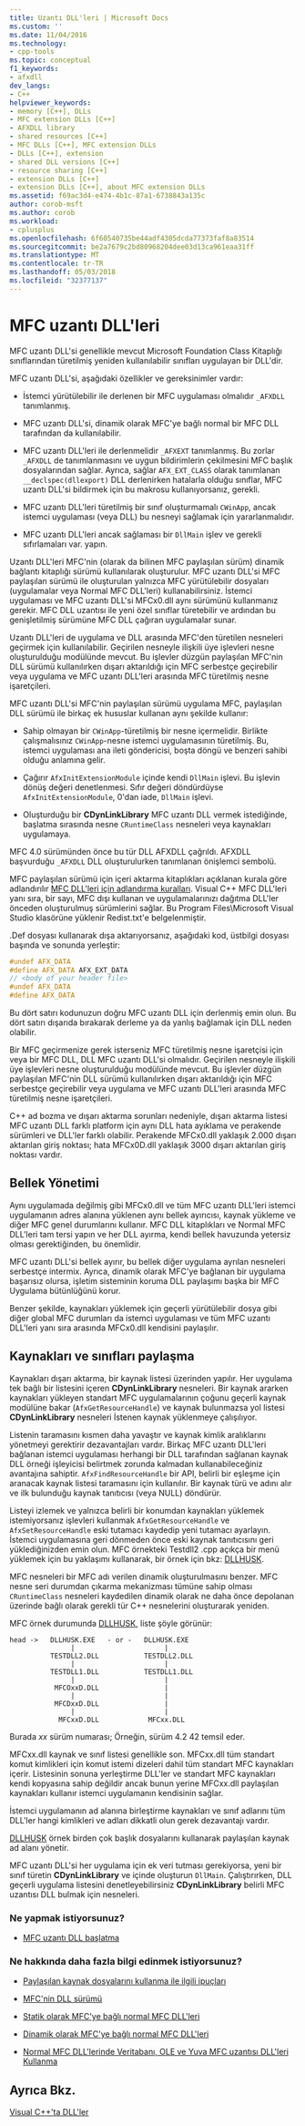 ```yaml
---
title: Uzantı DLL'leri | Microsoft Docs
ms.custom: ''
ms.date: 11/04/2016
ms.technology:
- cpp-tools
ms.topic: conceptual
f1_keywords:
- afxdll
dev_langs:
- C++
helpviewer_keywords:
- memory [C++], DLLs
- MFC extension DLLs [C++]
- AFXDLL library
- shared resources [C++]
- MFC DLLs [C++], MFC extension DLLs
- DLLs [C++], extension
- shared DLL versions [C++]
- resource sharing [C++]
- extension DLLs [C++]
- extension DLLs [C++], about MFC extension DLLs
ms.assetid: f69ac3d4-e474-4b1c-87a1-6738843a135c
author: corob-msft
ms.author: corob
ms.workload:
- cplusplus
ms.openlocfilehash: 6f60540735be44adf4305dcda77373faf8a83514
ms.sourcegitcommit: be2a7679c2bd80968204dee03d13ca961eaa31ff
ms.translationtype: MT
ms.contentlocale: tr-TR
ms.lasthandoff: 05/03/2018
ms.locfileid: "32377137"
---
```

# <a name="mfc-extension-dlls"></a>MFC uzantı DLL'leri
MFC uzantı DLL'si genellikle mevcut Microsoft Foundation Class Kitaplığı sınıflarından türetilmiş yeniden kullanılabilir sınıfları uygulayan bir DLL'dir.  
  
 MFC uzantı DLL'si, aşağıdaki özellikler ve gereksinimler vardır:  
  
-   İstemci yürütülebilir ile derlenen bir MFC uygulaması olmalıdır `_AFXDLL` tanımlanmış.  
  
-   MFC uzantı DLL'si, dinamik olarak MFC'ye bağlı normal bir MFC DLL tarafından da kullanılabilir.  
  
-   MFC uzantı DLL'leri ile derlenmelidir `_AFXEXT` tanımlanmış. Bu zorlar `_AFXDLL` de tanımlanmasını ve uygun bildirimlerin çekilmesini MFC başlık dosyalarından sağlar. Ayrıca, sağlar `AFX_EXT_CLASS` olarak tanımlanan `__declspec(dllexport)` DLL derlenirken hatalarla olduğu sınıflar, MFC uzantı DLL'si bildirmek için bu makrosu kullanıyorsanız, gerekli.  
  
-   MFC uzantı DLL'leri türetilmiş bir sınıf oluşturmamalı `CWinApp`, ancak istemci uygulaması (veya DLL) bu nesneyi sağlamak için yararlanmalıdır.  
  
-   MFC uzantı DLL'leri ancak sağlaması bir `DllMain` işlev ve gerekli sıfırlamaları var. yapın.  
  
 Uzantı DLL'leri MFC'nin (olarak da bilinen MFC paylaşılan sürüm) dinamik bağlantı kitaplığı sürümü kullanılarak oluşturulur. MFC uzantı DLL'si MFC paylaşılan sürümü ile oluşturulan yalnızca MFC yürütülebilir dosyaları (uygulamalar veya Normal MFC DLL'leri) kullanabilirsiniz. İstemci uygulaması ve MFC uzantı DLL'si MFCx0.dll aynı sürümünü kullanmanız gerekir. MFC DLL uzantısı ile yeni özel sınıflar türetebilir ve ardından bu genişletilmiş sürümüne MFC DLL çağıran uygulamalar sunar.  
  
 Uzantı DLL'leri de uygulama ve DLL arasında MFC'den türetilen nesneleri geçirmek için kullanılabilir. Geçirilen nesneyle ilişkili üye işlevleri nesne oluşturulduğu modülünde mevcut. Bu işlevler düzgün paylaşılan MFC'nin DLL sürümü kullanılırken dışarı aktarıldığı için MFC serbestçe geçirebilir veya uygulama ve MFC uzantı DLL'leri arasında MFC türetilmiş nesne işaretçileri.  
  
 MFC uzantı DLL'si MFC'nin paylaşılan sürümü uygulama MFC, paylaşılan DLL sürümü ile birkaç ek hususlar kullanan aynı şekilde kullanır:  
  
-   Sahip olmayan bir `CWinApp`-türetilmiş bir nesne içermelidir. Birlikte çalışmalısınız `CWinApp`-nesne istemci uygulamasının türetilmiş. Bu, istemci uygulaması ana ileti göndericisi, boşta döngü ve benzeri sahibi olduğu anlamına gelir.  
  
-   Çağırır `AfxInitExtensionModule` içinde kendi `DllMain` işlevi. Bu işlevin dönüş değeri denetlenmesi. Sıfır değeri döndürdüyse `AfxInitExtensionModule`, 0'dan iade, `DllMain` işlevi.  
  
-   Oluşturduğu bir **CDynLinkLibrary** MFC uzantı DLL vermek istediğinde, başlatma sırasında nesne `CRuntimeClass` nesneleri veya kaynakları uygulamaya.  
  
 MFC 4.0 sürümünden önce bu tür DLL AFXDLL çağrıldı. AFXDLL başvurduğu `_AFXDLL` DLL oluşturulurken tanımlanan önişlemci sembolü.  
  
 MFC paylaşılan sürümü için içeri aktarma kitaplıkları açıklanan kurala göre adlandırılır [MFC DLL'leri için adlandırma kuralları](../mfc/mfc-library-versions.md#mfc-static-library-naming-conventions). Visual C++ MFC DLL'leri yanı sıra, bir sayı, MFC dışı kullanan ve uygulamalarınızı dağıtma DLL'ler önceden oluşturulmuş sürümlerini sağlar. Bu Program Files\Microsoft Visual Studio klasörüne yüklenir Redist.txt'e belgelenmiştir.  
  
 .Def dosyası kullanarak dışa aktarıyorsanız, aşağıdaki kod, üstbilgi dosyası başında ve sonunda yerleştir:  
  
```cpp  
#undef AFX_DATA  
#define AFX_DATA AFX_EXT_DATA  
// <body of your header file>  
#undef AFX_DATA  
#define AFX_DATA  
```  
  
 Bu dört satırı kodunuzun doğru MFC uzantı DLL için derlenmiş emin olun. Bu dört satırı dışarıda bırakarak derleme ya da yanlış bağlamak için DLL neden olabilir.  
  
 Bir MFC geçirmenize gerek isterseniz MFC türetilmiş nesne işaretçisi için veya bir MFC DLL, DLL MFC uzantı DLL'si olmalıdır. Geçirilen nesneyle ilişkili üye işlevleri nesne oluşturulduğu modülünde mevcut. Bu işlevler düzgün paylaşılan MFC'nin DLL sürümü kullanılırken dışarı aktarıldığı için MFC serbestçe geçirebilir veya uygulama ve MFC uzantı DLL'leri arasında MFC türetilmiş nesne işaretçileri.  
  
 C++ ad bozma ve dışarı aktarma sorunları nedeniyle, dışarı aktarma listesi MFC uzantı DLL farklı platform için aynı DLL hata ayıklama ve perakende sürümleri ve DLL'ler farklı olabilir. Perakende MFCx0.dll yaklaşık 2.000 dışarı aktarılan giriş noktası; hata MFCx0D.dll yaklaşık 3000 dışarı aktarılan giriş noktası vardır.  
  
## <a name="memory-management"></a>Bellek Yönetimi  
 Aynı uygulamada değilmiş gibi MFCx0.dll ve tüm MFC uzantı DLL'leri istemci uygulamanın adres alanına yüklenen aynı bellek ayırıcısı, kaynak yükleme ve diğer MFC genel durumlarını kullanır. MFC DLL kitaplıkları ve Normal MFC DLL'leri tam tersi yapın ve her DLL ayırma, kendi bellek havuzunda yetersiz olması gerektiğinden, bu önemlidir.  
  
 MFC uzantı DLL'si bellek ayırır, bu bellek diğer uygulama ayrılan nesneleri serbestçe intermix. Ayrıca, dinamik olarak MFC'ye bağlanan bir uygulama başarısız olursa, işletim sisteminin koruma DLL paylaşımı başka bir MFC Uygulama bütünlüğünü korur.  
  
 Benzer şekilde, kaynakları yüklemek için geçerli yürütülebilir dosya gibi diğer global MFC durumları da istemci uygulaması ve tüm MFC uzantı DLL'leri yanı sıra arasında MFCx0.dll kendisini paylaşılır.  
  
## <a name="sharing-resources-and-classes"></a>Kaynakları ve sınıfları paylaşma  
 Kaynakları dışarı aktarma, bir kaynak listesi üzerinden yapılır. Her uygulama tek bağlı bir listesini içeren **CDynLinkLibrary** nesneleri. Bir kaynak ararken kaynakları yükleyen standart MFC uygulamalarının çoğunu geçerli kaynak modülüne bakar (`AfxGetResourceHandle`) ve kaynak bulunmazsa yol listesi **CDynLinkLibrary** nesneleri İstenen kaynak yüklenmeye çalışılıyor.  
  
 Listenin taramasını kısmen daha yavaştır ve kaynak kimlik aralıklarını yönetmeyi gerektirir dezavantajları vardır. Birkaç MFC uzantı DLL'leri bağlanan istemci uygulaması herhangi bir DLL tarafından sağlanan kaynak DLL örneği işleyicisi belirtmek zorunda kalmadan kullanabileceğiniz avantajına sahiptir. `AfxFindResourceHandle` bir API, belirli bir eşleşme için aranacak kaynak listesi taramasını için kullanılır. Bir kaynak türü ve adını alır ve ilk bulunduğu kaynak tanıtıcısı (veya NULL) döndürür.  
  
 Listeyi izlemek ve yalnızca belirli bir konumdan kaynakları yüklemek istemiyorsanız işlevleri kullanmak `AfxGetResourceHandle` ve `AfxSetResourceHandle` eski tutamacı kaydedip yeni tutamacı ayarlayın. İstemci uygulamasına geri dönmeden önce eski kaynak tanıtıcısını geri yüklediğinizden emin olun. MFC örnekteki Testdll2 .cpp açıkça bir menü yüklemek için bu yaklaşımı kullanarak, bir örnek için bkz: [DLLHUSK](https://github.com/Microsoft/VCSamples/tree/master/VC2010Samples/MFC/advanced/dllhusk).  
  
 MFC nesneleri bir MFC adı verilen dinamik oluşturulmasını benzer. MFC nesne seri durumdan çıkarma mekanizması tümüne sahip olması `CRuntimeClass` nesneleri kaydedilen dinamik olarak ne daha önce depolanan üzerinde bağlı olarak gerekli tür C++ nesnelerini oluşturarak yeniden.  
  
 MFC örnek durumunda [DLLHUSK](https://github.com/Microsoft/VCSamples/tree/master/VC2010Samples/MFC/advanced/dllhusk), liste şöyle görünür:  
  
```  
head ->   DLLHUSK.EXE   - or -   DLLHUSK.EXE  
               |                      |  
          TESTDLL2.DLL           TESTDLL2.DLL  
               |                      |  
          TESTDLL1.DLL           TESTDLL1.DLL  
               |                      |  
           MFCOxxD.DLL                |  
               |                      |  
           MFCDxxD.DLL                |  
               |                      |  
            MFCxxD.DLL            MFCxx.DLL  
```  
  
 Burada *xx* sürüm numarası; Örneğin, sürüm 4.2 42 temsil eder.  
  
 MFCxx.dll kaynak ve sınıf listesi genellikle son. MFCxx.dll tüm standart komut kimlikleri için komut istemi dizeleri dahil tüm standart MFC kaynakları içerir. Listesinin sonuna yerleştirme DLL'ler ve standart MFC kaynakları kendi kopyasına sahip değildir ancak bunun yerine MFCxx.dll paylaşılan kaynakları kullanır istemci uygulamanın kendisinin sağlar.  
  
 İstemci uygulamanın ad alanına birleştirme kaynakları ve sınıf adlarını tüm DLL'ler hangi kimlikleri ve adları dikkatli olun gerek dezavantajı vardır.  
  
 [DLLHUSK](https://github.com/Microsoft/VCSamples/tree/master/VC2010Samples/MFC/advanced/dllhusk) örnek birden çok başlık dosyalarını kullanarak paylaşılan kaynak ad alanı yönetir.  
  
 MFC uzantı DLL'si her uygulama için ek veri tutması gerekiyorsa, yeni bir sınıf türetin **CDynLinkLibrary** ve içinde oluşturun `DllMain`. Çalıştırırken, DLL geçerli uygulama listesini denetleyebilirsiniz **CDynLinkLibrary** belirli MFC uzantısı DLL bulmak için nesneleri.  
  
### <a name="what-do-you-want-to-do"></a>Ne yapmak istiyorsunuz?  
  
-   [MFC uzantı DLL başlatma](../build/run-time-library-behavior.md#initializing-extension-dlls)  
  
### <a name="what-do-you-want-to-know-more-about"></a>Ne hakkında daha fazla bilgi edinmek istiyorsunuz?  
  
-   [Paylaşılan kaynak dosyalarını kullanma ile ilgili ipuçları](../mfc/tn035-using-multiple-resource-files-and-header-files-with-visual-cpp.md)  
  
-   [MFC'nin DLL sürümü](../mfc/tn033-dll-version-of-mfc.md)  
  
-   [Statik olarak MFC'ye bağlı normal MFC DLL'leri](../build/regular-dlls-statically-linked-to-mfc.md)  
  
-   [Dinamik olarak MFC'ye bağlı normal MFC DLL'leri](../build/regular-dlls-dynamically-linked-to-mfc.md)  
  
-   [Normal MFC DLL'lerinde Veritabanı, OLE ve Yuva MFC uzantısı DLL'leri Kullanma](../build/using-database-ole-and-sockets-extension-dlls-in-regular-dlls.md)  
  
## <a name="see-also"></a>Ayrıca Bkz.  
 [Visual C++'ta DLL'ler](../build/dlls-in-visual-cpp.md)